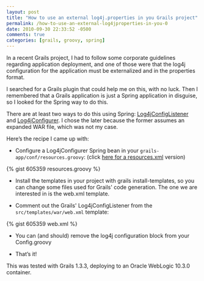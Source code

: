 ```yaml
---
layout: post
title: "How to use an external log4j.properties in you Grails project"
permalink: /how-to-use-an-external-log4jproperties-in-you-0
date: 2010-09-30 22:33:52 -0500
comments: true
categories: [grails, groovy, spring]
---
```


In a recent Grails project, I had to follow some corporate guidelines regarding application deployment, and one of 
those were that the log4j configuration for the application must be externalized and in the properties format.

I searched for a Grails plugin that could help me on this, with no luck. Then I remembered that a Grails application 
is just a Spring application in disguise, so I looked for the Spring way to do this.

There are at least two ways to do this using Spring: 
[Log4jConfigListener](http://static.springsource.org/spring/docs/3.0.x/javadoc-api/org/springframework/web/util/Log4jConfigListener.html) 
and [Log4jConfigurer](http://static.springsource.org/spring/docs/3.0.x/javadoc-api/org/springframework/util/Log4jConfigurer.html). I chose the later 
because the former assumes an expanded WAR file, which was not my case.

Here’s the recipe I came up with:
<!-- more -->

* Configure a Log4jConfigurer Spring bean in your `grails-app/conf/resources.groovy`: 
(click [here for a resources.xml](https://gist.github.com/deluan/605359#file-resources-xml) version)

{% gist 605359 resources.groovy %}

* Install the templates in your project with grails install-templates, so you can change some files used for Grails' 
code generation. The one we are interested in is the web.xml template.

* Comment out the Grails' Log4jConfigListener from the `src/templates/war/web.xml` template:

{% gist 605359 web.xml %}

* You can (and should) remove the log4j configuration block from your Config.groovy

* That’s it!

This was tested with Grails 1.3.3, deploying to an Oracle WebLogic 10.3.0 container.